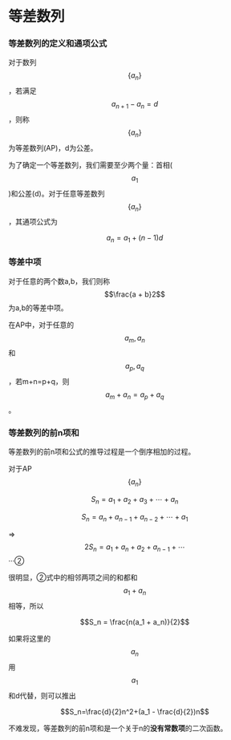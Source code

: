 # 等差数列

### 等差数列的定义和通项公式

对于数列$$\{a_n\}$$，若满足$$a_{n+1}-a_n=d$$，则称$$\{a_n\}$$为等差数列(AP)，d为公差。

为了确定一个等差数列，我们需要至少两个量：首相($$a_1$$)和公差(d)。对于任意等差数列$$\{a_n\}$$，其通项公式为

$$a_n=a_1+(n-1)d$$

### 等差中项

对于任意的两个数a,b，我们则称$$\frac{a + b}2$$为a,b的等差中项。

在AP中，对于任意的$$a_m,a_n$$和$$a_p,a_q$$，若m+n=p+q，则$$a_m + a_n = a_p + a_q$$。

### 等差数列的前n项和

等差数列的前n项和公式的推导过程是一个倒序相加的过程。

对于AP $$\{a_n\}$$

$$S_n = a_1 + a_2 + a_3 + \cdots + a_n$$

$$S_n = a_n + a_{n-1} + a_{n-2} + \cdots + a_1$$

=>$$2S_n = a_1 + a_n + a_2 + a_{n-1} + \cdots$$ ···②

很明显，②式中的相邻两项之间的和都和$$a_1 + a_n​$$相等，所以

$$S_n = \frac{n(a_1 + a_n)}{2}$$

如果将这里的$$a_n$$用$$a_1$$和d代替，则可以推出

$$S_n=\frac{d}{2}n^2+(a_1 - \frac{d}{2})n$$

不难发现，等差数列的前n项和是一个关于n的**没有常数项**的二次函数。